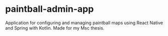 # paintball-admin-app
Application for configuring and managing paintball maps using React Native and Spring with Kotlin. Made for my Msc thesis. 
